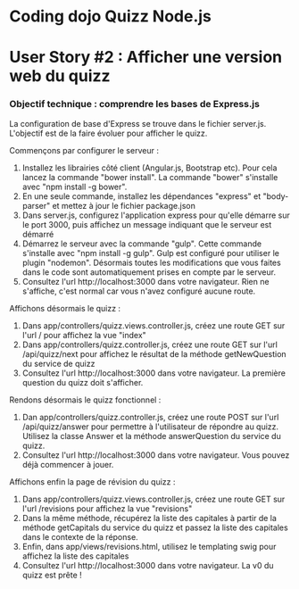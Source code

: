 # Coding dojo Quizz Node.js

# User Story #2 : Afficher une version web du quizz

### Objectif technique : comprendre les bases de Express.js

La configuration de base d'Express se trouve dans le fichier server.js. L'objectif est de la faire évoluer pour
afficher le quizz.

Commençons par configurer le serveur :

1. Installez les librairies côté client (Angular.js, Bootstrap etc). Pour cela lancez la commande "bower install". La  commande
"bower" s'installe avec "npm install -g bower".
2. En une seule commande, installez les dépendances "express" et "body-parser" et mettez à jour le fichier package.json
3. Dans server.js, configurez l'application express pour qu'elle démarre sur le port 3000, puis affichez un message 
indiquant que le serveur est démarré
4. Démarrez le serveur avec la commande "gulp". Cette commande s'installe avec "npm install -g gulp". Gulp est configuré
pour utiliser le plugin "nodemon". Désormais toutes les modifications que vous faites dans le code sont automatiquement
prises en compte par le serveur.
5. Consultez l'url http://localhost:3000 dans votre navigateur. Rien ne s'affiche, c'est normal car vous n'avez configuré
aucune route.

Affichons désormais le quizz : 

1. Dans app/controllers/quizz.views.controller.js, créez une route GET sur l'url / pour affichez la vue "index"
2. Dans app/controllers/quizz.controller.js, créez une route GET sur l'url /api/quizz/next pour affichez le résultat
de la méthode getNewQuestion du service de quizz
3. Consultez l'url http://localhost:3000 dans votre navigateur. La première question du quizz doit s'afficher.

Rendons désormais le quizz fonctionnel :

1. Dan app/controllers/quizz.controller.js, créez une route POST sur l'url /api/quizz/answer pour permettre à l'utilisateur
de répondre au quizz. Utilisez la classe Answer et la méthode answerQuestion du service du quizz. 
2. Consultez l'url http://localhost:3000 dans votre navigateur. Vous pouvez déjà commencer à jouer.

Affichons enfin la page de révision du quizz :

1. Dans app/controllers/quizz.views.controller.js, créez une route GET sur l'url /revisions pour affichez la vue "revisions"
2. Dans la même méthode, récupérez la liste des capitales à partir de la méthode getCapitals du service du quizz et passez
la liste des capitales dans le contexte de la réponse.
3. Enfin, dans app/views/revisions.html, utilisez le templating swig pour affichez la liste des capitales
4. Consultez l'url http://localhost:3000 dans votre navigateur. La v0 du quizz est prête !
